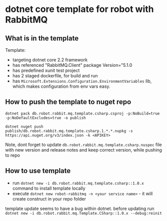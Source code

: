 # dotnet core template for robot with RabbitMQ

## What is in the template

Template:

- targeting dotnet core 2.2 framework
- has referenced "RabbitMQ.Client" package Version="5.1.0
- has predefined xunit test project
- has 2 staged dockerfile, for build and run
- has `Microsoft.Extensions.Configuration.EnvironmentVariables` lib, which makes configuration from env vars easy.

## How to push the template to nuget repo

`dotnet pack db.robot.rabbit.mq.template.csharp.csproj -p:NoBuild=true -p:NoDefaultExcludes=true -o publish`

`dotnet nuget push publish/db.robot.rabbit.mq.template.csharp.1.*.*.nupkg -s https://api.nuget.org/v3/index.json -k <APIKEY>`

Note, dont forget to update `db.robot.rabbit.mq.template.csharp.nuspec` file with new version and release notes and keep correct version, while pushing to repo

## How to use template

- run `dotnet new -i db.robot.rabbit.mq.template.csharp::1.0.x` command to install template locally
- execute `dotnet new robot-rabbitmq -n <your service name>` - it will create construct in your repo folder

template update seems to have a bug within dotnet. before updating run `dotnet new -i db.robot.rabbit.mq.Template.CSharp::1.0.x --debug:reinit`